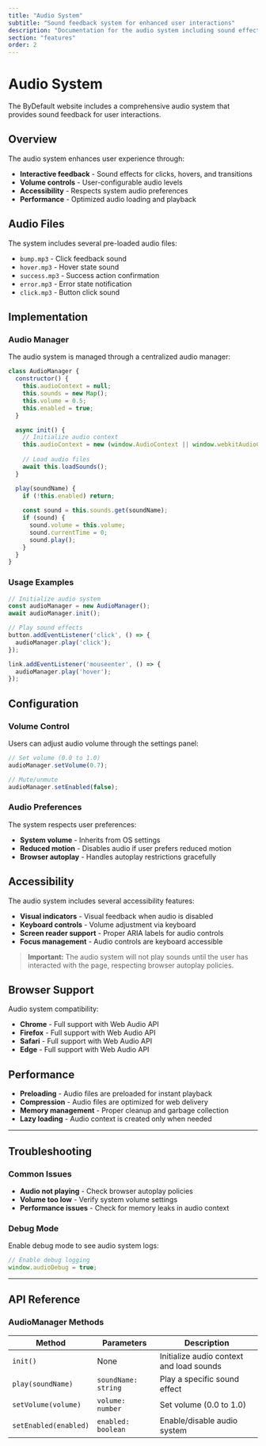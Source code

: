 ```yaml
---
title: "Audio System"
subtitle: "Sound feedback system for enhanced user interactions"
description: "Documentation for the audio system including sound effects, volume controls, and accessibility features."
section: "features"
order: 2
---
```

# Audio System

The ByDefault website includes a comprehensive audio system that provides sound feedback for user interactions.

## Overview

The audio system enhances user experience through:

- **Interactive feedback** - Sound effects for clicks, hovers, and transitions
- **Volume controls** - User-configurable audio levels
- **Accessibility** - Respects system audio preferences
- **Performance** - Optimized audio loading and playback

## Audio Files

The system includes several pre-loaded audio files:

- `bump.mp3` - Click feedback sound
- `hover.mp3` - Hover state sound
- `success.mp3` - Success action confirmation
- `error.mp3` - Error state notification
- `click.mp3` - Button click sound

## Implementation

### Audio Manager

The audio system is managed through a centralized audio manager:

```javascript title="audio.js"
class AudioManager {
  constructor() {
    this.audioContext = null;
    this.sounds = new Map();
    this.volume = 0.5;
    this.enabled = true;
  }

  async init() {
    // Initialize audio context
    this.audioContext = new (window.AudioContext || window.webkitAudioContext)();
    
    // Load audio files
    await this.loadSounds();
  }

  play(soundName) {
    if (!this.enabled) return;
    
    const sound = this.sounds.get(soundName);
    if (sound) {
      sound.volume = this.volume;
      sound.currentTime = 0;
      sound.play();
    }
  }
}
```

### Usage Examples

```javascript
// Initialize audio system
const audioManager = new AudioManager();
await audioManager.init();

// Play sound effects
button.addEventListener('click', () => {
  audioManager.play('click');
});

link.addEventListener('mouseenter', () => {
  audioManager.play('hover');
});
```

## Configuration

### Volume Control

Users can adjust audio volume through the settings panel:

```javascript
// Set volume (0.0 to 1.0)
audioManager.setVolume(0.7);

// Mute/unmute
audioManager.setEnabled(false);
```

### Audio Preferences

The system respects user preferences:

- **System volume** - Inherits from OS settings
- **Reduced motion** - Disables audio if user prefers reduced motion
- **Browser autoplay** - Handles autoplay restrictions gracefully

## Accessibility

The audio system includes several accessibility features:

- **Visual indicators** - Visual feedback when audio is disabled
- **Keyboard controls** - Volume adjustment via keyboard
- **Screen reader support** - Proper ARIA labels for audio controls
- **Focus management** - Audio controls are keyboard accessible

> **Important:** The audio system will not play sounds until the user has interacted with the page, respecting browser autoplay policies.

## Browser Support

Audio system compatibility:

- **Chrome** - Full support with Web Audio API
- **Firefox** - Full support with Web Audio API  
- **Safari** - Full support with Web Audio API
- **Edge** - Full support with Web Audio API

## Performance

- **Preloading** - Audio files are preloaded for instant playback
- **Compression** - Audio files are optimized for web delivery
- **Memory management** - Proper cleanup and garbage collection
- **Lazy loading** - Audio context is created only when needed

---

## Troubleshooting

### Common Issues

- **Audio not playing** - Check browser autoplay policies
- **Volume too low** - Verify system volume settings
- **Performance issues** - Check for memory leaks in audio context

### Debug Mode

Enable debug mode to see audio system logs:

```javascript
// Enable debug logging
window.audioDebug = true;
```

---

## API Reference

### AudioManager Methods

| Method | Parameters | Description |
|--------|------------|-------------|
| `init()` | None | Initialize audio context and load sounds |
| `play(soundName)` | `soundName: string` | Play a specific sound effect |
| `setVolume(volume)` | `volume: number` | Set volume (0.0 to 1.0) |
| `setEnabled(enabled)` | `enabled: boolean` | Enable/disable audio system |